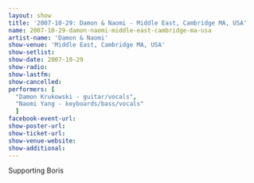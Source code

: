 ```yaml
---
layout: show
title: '2007-10-29: Damon & Naomi - Middle East, Cambridge MA, USA'
name: 2007-10-29-damon-naomi-middle-east-cambridge-ma-usa
artist-name: 'Damon & Naomi'
show-venue: 'Middle East, Cambridge MA, USA'
show-setlist: 
show-date: 2007-10-29
show-radio: 
show-lastfm: 
show-cancelled: 
performers: [
  "Damon Krukowski - guitar/vocals",
  "Naomi Yang - keyboards/bass/vocals"
  ]
facebook-event-url: 
show-poster-url: 
show-ticket-url: 
show-venue-website: 
show-additional: 
---
```


Supporting Boris